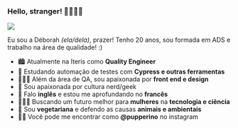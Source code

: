### Hello, stranger! 🚀👩🏼‍🚀 

![](https://media0.giphy.com/media/ChpOyeacGmpQk/giphy.gif?cid=ecf05e4768fgrbzbtkhu62s3qb4m7ketg93odo37l93f35xk&rid=giphy.gif)

Eu sou a Déborah *(ela/dela)*, prazer! Tenho 20 anos, sou formada em ADS e trabalho na área de qualidade! :)

- 🏙️ Atualmente na Iteris como **Quality Engineer**
- 🚀 Estudando automação de testes com **Cypress e outras ferramentas**
- 👩🏻‍💻 Além da área de QA, sou apaixonada por **front end e design**
- 👾 Sou apaixonada por cultura nerd/geek
- 💬 Falo **inglês** e estou me aprofundando no **francês**
- 👩🏻‍🔬 Buscando um futuro melhor para **mulheres** na **tecnologia e ciência**
- 🌱 Sou **vegetariana** e defendo as causas **animais e ambientais**
- 🤳🏻 Você pode me encontrar como **@pupperino** no instagram
